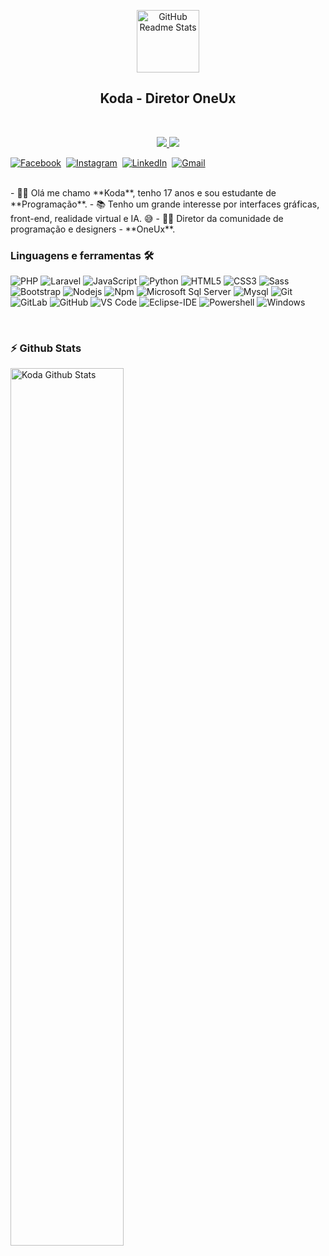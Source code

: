 <p align="center">
 <img width="100px" src="https://cdn.discordapp.com/icons/693164410205765684/a_8d9ed1ddfa53e85464d1739b118f12b7.gif" align="center" alt="GitHub Readme Stats" />
 <h2 align="center">Koda - Diretor OneUx</h2>
</p>
<br>
<p align="center">
 
  <a href="https://a.paddle.com/v2/click/16413/119403?link=1227">
      <img src="https://img.shields.io/badge/OneUx%20-Discord%E2%86%92-gray.svg?colorA=655BE1&colorB=4F44D6&style=for-the-badge"/>
    </a>
   <a href="https://a.paddle.com/v2/click/16413/119403?link=1227">
      <img src="https://img.shields.io/badge/OneUx%20-Site%E2%86%92-gray.svg?colorA=655BE1&colorB=4F44D6&style=for-the-badge"/>
    </a>

</p>

<p align="center">

<a href="https://www.facebook.com/smarty.saisumanth"><img src="https://img.shields.io/badge/facebook-%231877F2.svg?&style=for-the-badge&logo=facebook&logoColor=white" alt="Facebook" /></a>&nbsp;
<a href="https://instagram.com/the.cs.geek?igshid=1mamru7aa53b2"><img src="https://img.shields.io/badge/instagram-%23E4405F.svg?&style=for-the-badge&logo=instagram&logoColor=white" alt="Instagram" /></a>&nbsp;
<a href="https://www.linkedin.com/in/tv-sai-sumanth-3b7811141/"><img src="https://img.shields.io/badge/linkedin-%230077B5.svg?&style=for-the-badge&logo=linkedin&logoColor=white" alt="LinkedIn" /></a>&nbsp;
<a href="mailto:tallurisaisumanth77@gmail.com?subject=Hola%20Sumanth"><img src="https://img.shields.io/badge/gmail-%23D14836.svg?&style=for-the-badge&logo=gmail&logoColor=white" alt="Gmail"/></a>&nbsp;



</p>

<br/>
- 👨‍💻 Olá me chamo **Koda**, tenho 17 anos e sou estudante de **Programação**.
- 📚 Tenho um grande interesse por interfaces gráficas, front-end, realidade virtual e IA. 😅
- 👨‍🚀 Diretor da comunidade de programação e designers - **OneUx**.






### Linguagens e ferramentas 🛠 

![PHP](http://img.shields.io/badge/-PHP-3776AB?style=flat-square&logo=php&logoColor=ffffff)
![Laravel](http://img.shields.io/badge/-Laravel-3776AB?style=flat-square&logo=laravel&logoColor=ffffff)
![JavaScript](https://img.shields.io/badge/-JavaScript-%23F7DF1C?style=flat-square&logo=javascript&logoColor=000000&labelColor=%23F7DF1C&color=%23FFCE5A)
![Python](http://img.shields.io/badge/-Python-3776AB?style=flat-square&logo=python&logoColor=ffffff)
![HTML5](https://img.shields.io/badge/-HTML5-%23E44D27?style=flat-square&logo=html5&logoColor=ffffff)
![CSS3](https://img.shields.io/badge/-CSS3-%231572B6?style=flat-square&logo=css3)
![Sass](https://img.shields.io/badge/-Sass-%23CC6699?style=flat-square&logo=sass&logoColor=ffffff)
![Bootstrap](https://img.shields.io/badge/-Bootstrap-563D7C?style=flat-square&logo=Bootstrap)
![Nodejs](https://img.shields.io/badge/-Nodejs-339933?style=flat-square&logo=Node.js&logoColor=ffffff)
![Npm](https://img.shields.io/badge/-npm-CB3837?style=flat-square&logo=npm)
![Microsoft Sql Server](https://img.shields.io/badge/-Sql%20Server-CC2927?style=flat-square&logo=microsoft-sql-server&logoColor=ffffff)
![Mysql](https://img.shields.io/badge/-Mysql-FFCA28?style=flat-square&logo=mysql&logoColor=ffffff)
![Git](https://img.shields.io/badge/-Git-%23F05032?style=flat-square&logo=git&logoColor=%23ffffff)
![GitLab](https://img.shields.io/badge/-GitLab-FCA121?style=flat-square&logo=gitlab)
![GitHub](https://img.shields.io/badge/-GitHub-181717?style=flat-square&logo=github)
![VS Code](http://img.shields.io/badge/-VS%20Code-007ACC?style=flat-square&logo=visual-studio-code&logoColor=ffffff)
![Eclipse-IDE](http://img.shields.io/badge/-Eclipse-2C2255?style=flat-square&logo=eclipse&logoColor=ffffff)
![Powershell](http://img.shields.io/badge/-Powershell-5391FE?style=flat-square&logo=powershell&logoColor=ffffff)
![Windows](http://img.shields.io/badge/-Windows-0078D6?style=flat-square&logo=windows&logoColor=ffffff)

<br/>

### :zap: Github Stats

<img align="left" src="https://github-readme-stats.sumanth-talluri.vercel.app/api?username=Wicaro&show_icons=true&title_color=fff&icon_color=79ff97&text_color=efefef&bg_color=24292e" alt="Koda Github Stats" width="60%">




